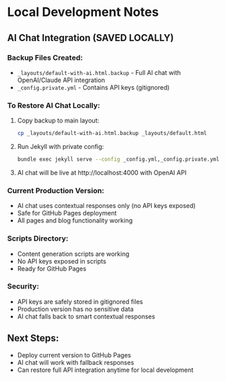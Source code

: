 # Local Development Notes

## AI Chat Integration (SAVED LOCALLY)

### Backup Files Created:
- `_layouts/default-with-ai.html.backup` - Full AI chat with OpenAI/Claude API integration
- `_config.private.yml` - Contains API keys (gitignored)

### To Restore AI Chat Locally:
1. Copy backup to main layout:
   ```bash
   cp _layouts/default-with-ai.html.backup _layouts/default.html
   ```

2. Run Jekyll with private config:
   ```bash
   bundle exec jekyll serve --config _config.yml,_config.private.yml
   ```

3. AI chat will be live at http://localhost:4000 with OpenAI API

### Current Production Version:
- AI chat uses contextual responses only (no API keys exposed)
- Safe for GitHub Pages deployment
- All pages and blog functionality working

### Scripts Directory:
- Content generation scripts are working
- No API keys exposed in scripts
- Ready for GitHub Pages

### Security:
- API keys are safely stored in gitignored files
- Production version has no sensitive data
- AI chat falls back to smart contextual responses

## Next Steps:
- Deploy current version to GitHub Pages
- AI chat will work with fallback responses
- Can restore full API integration anytime for local development
